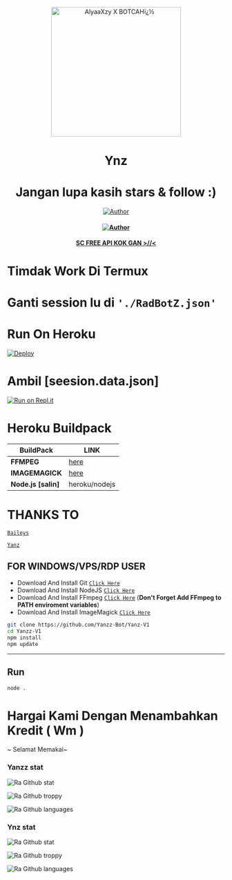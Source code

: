 <div align="center">
<img src="https://telegra.ph/file/4637101da58e21976363b.jpg" alt="AlyaaXzy X BOTCAHï¿½" width="300" />

</p>
<h1 align="center">Ynz</h1>

<h1 align="center">Jangan lupa kasih stars & follow :)</h1>

>
>
>
</div>
<p align="center">
  <a href="https://github.com/Yanzz-Bot"><img title="Author" src="https://img.shields.io/badge/Author-Yanzz.svg?style=for-the-badge&logo=github" /></a>
  <h4 align="center">
  <a href="https://github.com/Yanz-Bot"><img title="Author" src="https://img.shields.io/badge/Author-Ynz.svg?style=for-the-badge&logo=github" /></a>
  <h4 align="center">
  <a
  <a href="https://wa.me/6282186172016">SC FREE API KOK GAN >//< </a>
</h4>
</p>

# Timdak Work Di Termux


# Ganti session lu di `'./RadBotZ.json'`

# Run On Heroku


[![Deploy](https://www.herokucdn.com/deploy/button.svg)](https://heroku.com/deploy?template=https://github.com/Drz103/RadBot)



# Ambil [seesion.data.json] 

[![Run on Repl.it](https://repl.it/badge/github/quiec/whatsAlfa)](https://replit.com/@zeeoneofc/SessionByZeeoneOfc?lite=1&outputonly=1#.replit)



# Heroku Buildpack

| BuildPack | LINK |
|--------|--------|
| **FFMPEG** |[here](https://github.com/jonathanong/heroku-buildpack-ffmpeg-latest) |
| **IMAGEMAGICK** | [here](https://github.com/DuckyTeam/heroku-buildpack-imagemagick) |
| **Node.js [salin]**     | heroku/nodejs|


# THANKS TO 
 [`Baileys`](https://github.com/adiwajshing/Baileys)

 [`Yanz`](https://wa.me/6282186172016)


## FOR WINDOWS/VPS/RDP USER

* Download And Install Git [`Click Here`](https://git-scm.com/downloads)
* Download And Install NodeJS [`Click Here`](https://nodejs.org/en/download)
* Download And Install FFmpeg [`Click Here`](https://ffmpeg.org/download.html) (**Don't Forget Add FFmpeg to PATH enviroment variables**)
* Download And Install ImageMagick [`Click Here`](https://imagemagick.org/script/download.php)

```bash
git clone https://github.com/Yanzz-Bot/Yanz-V1
cd Yanzz-V1
npm install
npm update
```

---------

## Run

```bash
node .
```


# Hargai Kami Dengan Menambahkan Kredit ( Wm ) 

~ Selamat Memakai~


### Yanzz stat
![Ra Github stat](https://github-readme-stats.vercel.app/api?username=Yanzz-Bot&theme=midnight-purple&show_icons=true) 

![Ra Github troppy](https://github-profile-trophy.vercel.app/?username=Yanzz-Bot&theme=monokai)

![Ra Github languages](https://github-readme-stats.vercel.app/api/top-langs/?username=Yanzz-Bot&theme=tokyonight)


### Ynz stat
![Ra Github stat](https://github-readme-stats.vercel.app/api?username=Yanz-Bot&theme=midnight-purple&show_icons=true) 

![Ra Github troppy](https://github-profile-trophy.vercel.app/?username=Yanz-Bot&theme=monokai)

![Ra Github languages](https://github-readme-stats.vercel.app/api/top-langs/?username=Yanz-Bot&theme=tokyonight)

